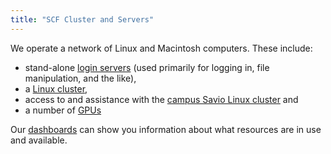 ```yaml
---
title: "SCF Cluster and Servers"
---
```


We operate a network of Linux and Macintosh computers. These include:

- stand-alone [login servers](./servers/login-servers.md) (used primarily for
  logging in, file manipulation, and the like),
- a [Linux cluster](./servers/cluster.md),
- access to and assistance with the [campus Savio Linux
  cluster](./servers/savio.md) and
- a number of [GPUs](./servers/gpu-servers.md)

Our [dashboards](./servers/monitoring.md) can show you information about what resources are in use and available.
